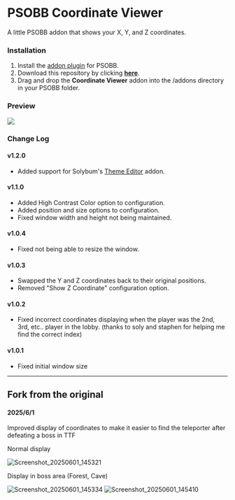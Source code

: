 # PSOBB Coordinate Viewer
A little PSOBB addon that shows your X, Y, and Z coordinates.

### Installation
1. Install the [addon plugin](https://github.com/HybridEidolon/psobbaddonplugin) for PSOBB.
2. Download this repository by clicking [**here**](https://github.com/SethClydesdale/psobb-coordinate-viewer/archive/master.zip).
3. Drag and drop the **Coordinate Viewer** addon into the /addons directory in your PSOBB folder.

### Preview
[![](https://i11.servimg.com/u/f11/18/21/41/30/pso13120.jpg)](https://i11.servimg.com/u/f11/18/21/41/30/pso13120.jpg)

### Change Log

#### v1.2.0
- Added support for Solybum's [Theme Editor](https://github.com/Solybum/PSOBBMod-Addons) addon.

#### v1.1.0
- Added High Contrast Color option to configuration.
- Added position and size options to configuration.
- Fixed window width and height not being maintained.

#### v1.0.4
- Fixed not being able to resize the window.

#### v1.0.3
- Swapped the Y and Z coordinates back to their original positions.
- Removed "Show Z Coordinate" configuration option.

#### v1.0.2
- Fixed incorrect coordinates displaying when the player was the 2nd, 3rd, etc.. player in the lobby. (thanks to soly and staphen for helping me find the correct index)

#### v1.0.1
- Fixed initial window size

--------
## Fork from the original
#### 2025/6/1
Improved display of coordinates to make it easier to find the teleporter after defeating a boss in TTF

Normal display

![Screenshot_20250601_145321](https://github.com/user-attachments/assets/ed19de31-d2f7-4c68-ae11-ffb96ccd4b15)

Display in boss area (Forest, Cave)

![Screenshot_20250601_145334](https://github.com/user-attachments/assets/12255e4f-29b4-495c-843c-5bed607f2096)
![Screenshot_20250601_145410](https://github.com/user-attachments/assets/88756916-945e-4e7c-a26c-80510e366791)
